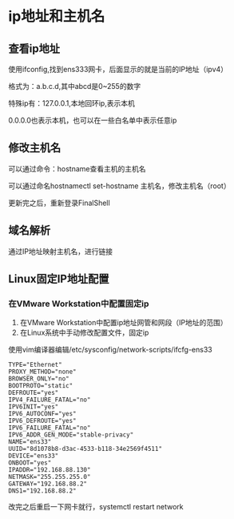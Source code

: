 # ip地址和主机名

## 查看ip地址

使用ifconfig,找到ens333网卡，后面显示的就是当前的IP地址（ipv4）

格式为：a.b.c.d,其中abcd是0~255的数字

特殊ip有：127.0.0.1,本地回环ip,表示本机

0.0.0.0也表示本机，也可以在一些白名单中表示任意ip

## 修改主机名

可以通过命令：hostname查看主机的主机名

可以通过命名hostnamectl set-hostname 主机名，修改主机名（root）

更新完之后，重新登录FinalShell



## 域名解析

通过IP地址映射主机名，进行链接



## Linux固定IP地址配置

### 在VMware Workstation中配置固定ip

1. 在VMware Workstation中配置ip地址网管和网段（IP地址的范围）
2. 在Linux系统中手动修改配置文件，固定ip

使用vim编译器编辑/etc/sysconfig/network-scripts/ifcfg-ens33

```
TYPE="Ethernet"
PROXY_METHOD="none"
BROWSER_ONLY="no"
BOOTPROTO="static"
DEFROUTE="yes"
IPV4_FAILURE_FATAL="no"
IPV6INIT="yes"
IPV6_AUTOCONF="yes"
IPV6_DEFROUTE="yes"
IPV6_FAILURE_FATAL="no"
IPV6_ADDR_GEN_MODE="stable-privacy"
NAME="ens33"
UUID="8d1078b8-d3ac-4533-b118-34e2569f4511"
DEVICE="ens33"
ONBOOT="yes"
IPADDR="192.168.88.130"
NETMASK="255.255.255.0"
GATEWAY="192.168.88.2"
DNS1="192.168.88.2"
```

改完之后重启一下网卡就行，systemctl restart network
